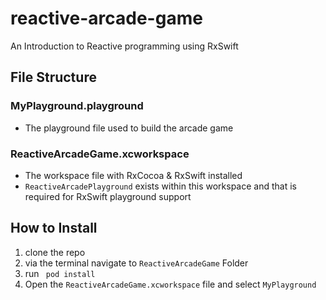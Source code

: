 # reactive-arcade-game
An Introduction to Reactive programming using RxSwift

## File Structure

### MyPlayground.playground
- The playground file used to build the arcade game

### ReactiveArcadeGame.xcworkspace
- The workspace file with RxCocoa & RxSwift installed 
- <code>ReactiveArcadePlayground</code> exists within this workspace and that is required for RxSwift playground support

## How to Install
1. clone the repo
2. via the terminal navigate to <code>ReactiveArcadeGame</code> Folder
3. run <code> pod install </code>
4. Open the <code>ReactiveArcadeGame.xcworkspace</code> file and select <code>MyPlayground</Code>
